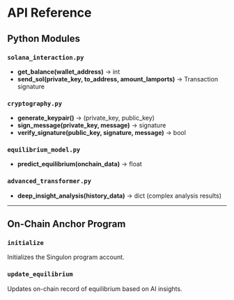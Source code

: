 # API Reference

## Python Modules

### `solana_interaction.py`
- **get_balance(wallet_address)** -> int
- **send_sol(private_key, to_address, amount_lamports)** -> Transaction signature

### `cryptography.py`
- **generate_keypair()** -> (private_key, public_key)
- **sign_message(private_key, message)** -> signature
- **verify_signature(public_key, signature, message)** -> bool

### `equilibrium_model.py`
- **predict_equilibrium(onchain_data)** -> float

### `advanced_transformer.py`
- **deep_insight_analysis(history_data)** -> dict (complex analysis results)

---

## On-Chain Anchor Program

### `initialize`
Initializes the Singulon program account.

### `update_equilibrium`
Updates on-chain record of equilibrium based on AI insights.

